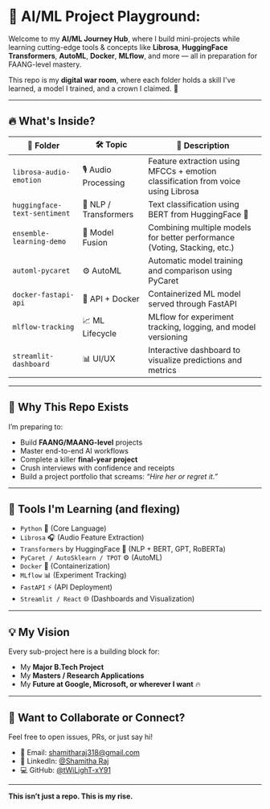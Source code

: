 # 🧠 AI/ML Project Playground:

Welcome to my **AI/ML Journey Hub**, where I build mini-projects while learning cutting-edge tools & concepts like **Librosa**, **HuggingFace Transformers**, **AutoML**, **Docker**, **MLflow**, and more — all in preparation for FAANG-level mastery.

This repo is my **digital war room**, where each folder holds a skill I've learned, a model I trained, and a crown I claimed. 👑

---

## 🔥 What's Inside?

| 📁 Folder | 🛠️ Topic | 📌 Description |
|----------|-----------|----------------|
| `librosa-audio-emotion` | 🎙️ Audio Processing | Feature extraction using MFCCs + emotion classification from voice using Librosa |
| `huggingface-text-sentiment` | 📖 NLP / Transformers | Text classification using BERT from HuggingFace 🤗 |
| `ensemble-learning-demo` | 🔗 Model Fusion | Combining multiple models for better performance (Voting, Stacking, etc.) |
| `automl-pycaret` | ⚙️ AutoML | Automatic model training and comparison using PyCaret |
| `docker-fastapi-api` | 🐳 API + Docker | Containerized ML model served through FastAPI |
| `mlflow-tracking` | 📈 ML Lifecycle | MLflow for experiment tracking, logging, and model versioning |
| `streamlit-dashboard` | 📊 UI/UX | Interactive dashboard to visualize predictions and metrics |

---

## 🚀 Why This Repo Exists

I’m preparing to:
- Build **FAANG/MAANG-level** projects
- Master end-to-end AI workflows
- Complete a killer **final-year project**
- Crush interviews with confidence and receipts
- Build a project portfolio that screams: *“Hire her or regret it.”*

---

## 🧠 Tools I'm Learning (and flexing)

- `Python` 🐍 (Core Language)
- `Librosa` 🎧 (Audio Feature Extraction)
- `Transformers` by HuggingFace 🤗 (NLP + BERT, GPT, RoBERTa)
- `PyCaret / AutoSklearn / TPOT` ⚙️ (AutoML)
- `Docker` 🐳 (Containerization)
- `MLflow` 📊 (Experiment Tracking)
- `FastAPI` ⚡ (API Deployment)
- `Streamlit / React` 🌐 (Dashboards and Visualization)

---

## 💡 My Vision

Every sub-project here is a building block for:
- My **Major B.Tech Project**
- My **Masters / Research Applications**
- My **Future at Google, Microsoft, or wherever I want** 🔥

---

## 📌 Want to Collaborate or Connect?

Feel free to open issues, PRs, or just say hi!

- 📧 Email: shamitharaj318@gmail.com  
- 🔗 LinkedIn: [@Shamitha Raj](https://www.linkedin.com/in/shamitha-raj-a2374b307)  
- 💻 GitHub: [@tWiLighT-xY91](https://github.com/tWiLighT-xY91)  

---

**This isn’t just a repo. This is my rise.**

